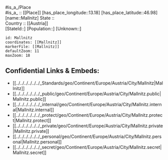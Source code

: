 ﻿---
location: [46.98,13.18] 
mapzoom: [7,12] 
mapmarker: city 
type: City
tags:
- geo/City


SpocWebEntityId: 32235
isDeleted: false
confidential: public

---
#is_a_/Place  
#is_a_ :: [[Place]] 
[has_place_longitude::13.18] 
[has_place_latitude::46.98] 
[name::Mallnitz] 
State ::  
Country :: [[Austria]]  
[StateId::] 
[Population::] 
[Unknown::] 


```leaflet
id: Mallnitz
coordinates: [[Mallnitz]] 
markerFile: [[Mallnitz]] 
defaultZoom: 11 
maxZoom: 18
```


## Confidential Links & Embeds: 
- [[../../../../../../_Standards/geo/Continent/Europe/Austria/City/Mallnitz|Mallnitz]] 
- [[../../../../../../_public/geo/Continent/Europe/Austria/City/Mallnitz.public|Mallnitz.public]] 
- [[../../../../../../_internal/geo/Continent/Europe/Austria/City/Mallnitz.internal|Mallnitz.internal]] 
- [[../../../../../../_protect/geo/Continent/Europe/Austria/City/Mallnitz.protect|Mallnitz.protect]] 
- [[../../../../../../_private/geo/Continent/Europe/Austria/City/Mallnitz.private|Mallnitz.private]] 
- [[../../../../../../_personal/geo/Continent/Europe/Austria/City/Mallnitz.personal|Mallnitz.personal]] 
- [[../../../../../../_secret/geo/Continent/Europe/Austria/City/Mallnitz.secret|Mallnitz.secret]] 
